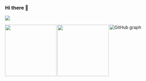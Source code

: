 ### Hi there 👋

![](https://github-profile-summary-cards.vercel.app/api/cards/profile-details?username=genie-ru&theme=dracula)
<p>
<a href="https://github.com/miwashutaro0611">
  <img align="left" height="170px" src="https://github-readme-stats.vercel.app/api?username=miwashutaro0611&count_private=true&show_icons=true&theme=dracula" />
</a>
<a href="https://github.com/miwashutaro0611">
  <img align="left" height="170px" src="https://github-readme-stats.vercel.app/api/top-langs/?username=miwashutaro0611&layout=compact&theme=dracula" />
</a>
</p>



<p align="left">
  <img src="https://github-chart.vercel.app/api?user=genie-ru&theme=midnight-purple" alt="GitHub graph" />
</p>
